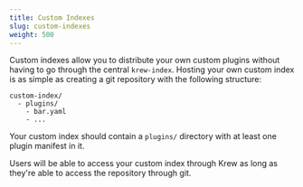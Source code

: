 ```yaml
---
title: Custom Indexes
slug: custom-indexes
weight: 500
---
```


Custom indexes allow you to distribute your own custom plugins without having to
go through the central `krew-index`. Hosting your own custom index is as simple
as creating a git repository with the following structure:
```
custom-index/
  - plugins/
    - bar.yaml
    - ...
```

Your custom index should contain a `plugins/` directory with at least one plugin
manifest in it.

Users will be able to access your custom index through Krew as long as they're
able to access the repository through git.
